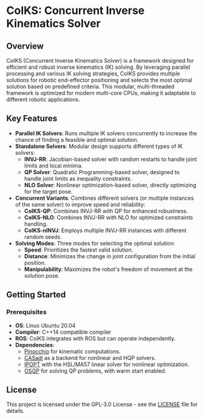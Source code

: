 # CoIKS: Concurrent Inverse Kinematics Solver

## Overview

CoIKS (Concurrent Inverse Kinematics Solver) is a framework designed for efficient and robust inverse kinematics (IK) solving. By leveraging parallel processing and various IK solving strategies, CoIKS provides multiple solutions for robotic end-effector positioning and selects the most optimal solution based on predefined criteria. This modular, multi-threaded framework is optimized for modern multi-core CPUs, making it adaptable to different robotic applications.

## Key Features

- **Parallel IK Solvers**: Runs multiple IK solvers concurrently to increase the chance of finding a feasible and optimal solution.
- **Standalone Solvers**: Modular design supports different types of IK solvers:
  - **INVJ-RR**: Jacobian-based solver with random restarts to handle joint limits and local minima.
  - **QP Solver**: Quadratic Programming-based solver, designed to handle joint limits as inequality constraints.
  - **NLO Solver**: Nonlinear optimization-based solver, directly optimizing for the target pose.
- **Concurrent Variants**: Combines different solvers (or multiple instances of the same solver) to improve speed and reliability:
  - **CoIKS-QP**: Combines INVJ-RR with QP for enhanced robustness.
  - **CoIKS-NLO**: Combines INVJ-RR with NLO for optimized constraints handling.
  - **CoIKS-nINVJ**: Employs multiple INVJ-RR instances with different random seeds.
- **Solving Modes**: Three modes for selecting the optimal solution:
  - **Speed**: Prioritizes the fastest valid solution.
  - **Distance**: Minimizes the change in joint configuration from the initial position.
  - **Manipulability**: Maximizes the robot's freedom of movement at the solution pose.

## Getting Started

### Prerequisites

- **OS**: Linux Ubuntu 20.04
- **Compiler**: C++14 compatible compiler
- **ROS**: CoIKS integrates with ROS but can operate independently.
- **Dependencies**:
  - [Pinocchio](https://github.com/stack-of-tasks/pinocchio) for kinematic computations.
  - [CASadi](https://web.casadi.org/) as a backend for nonlinear and HQP solvers.
  - [IPOPT](https://coin-or.github.io/Ipopt/) with the HSL/MA57 linear solver for nonlinear optimization.
  - [OSQP](https://osqp.org/) for solving QP problems, with warm start enabled.



  
## License
This project is licensed under the GPL-3.0 License - see the [LICENSE](LICENSE) file for details.



